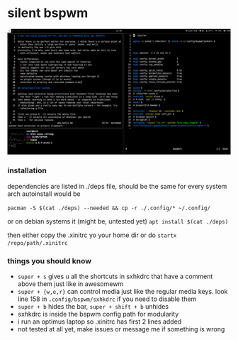 # silent bspwm

![preview](./screenshot.png)

### installation

dependencies are listed in ./deps file, should be the same for every system  
arch autoinstall would be

```pacman -S $(cat ./deps) --needed && cp -r ./.config/* ~/.config/```

or on debian systems it (might be, untested yet)
```apt install $(cat ./deps)```

then either copy the .xinitrc yo your home dir or do ```startx /repo/path/.xinitrc```
### things you should know

- ```super + s``` gives u all the shortcuts in sxhkdrc that have a comment above them just like in awesomewm
- ```super + {w,e,r}``` can control media just like the regular media keys. look line 158 in ```.config/bspwm/sxhkdrc``` if you need to disable them
- ```super + b``` hides the bar, ```super + shift + b``` unhides
- sxhkdrc is inside the bspwm config path for modularity
- i run an optimus laptop so .xinitrc has first 2 lines added
- not tested at all yet, make issues or message me if something is wrong
